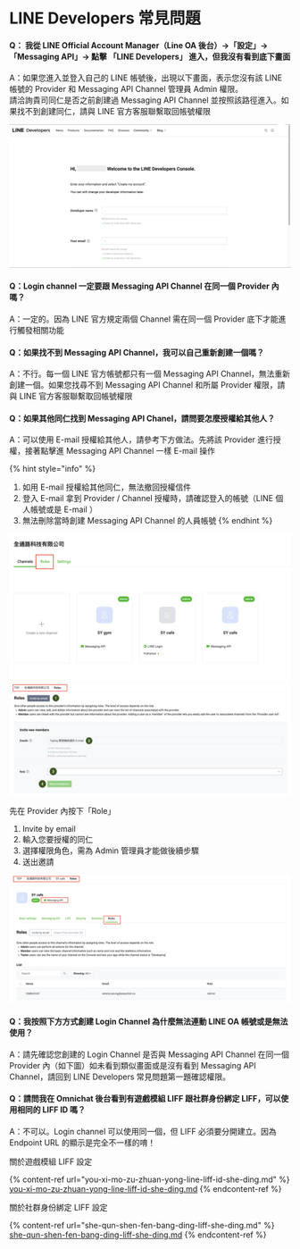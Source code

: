# LINE Developers 常見問題

#### Q： 我從  LINE Official Account Manager（Line OA 後台）->「設定」-> 「Messaging API」-> 點擊 「LINE Developers」 進入，但我沒有看到底下畫面

A：如果您進入並登入自己的 LINE 帳號後，出現以下畫面，表示您沒有該 LINE 帳號的 Provider 和 Messaging API Channel 管理員 Admin 權限。\
請洽詢貴司同仁是否之前創建過 Messaging API Channel 並按照該路徑進入。如果找不到創建同仁，請與 LINE 官方客服聯繫取回帳號權限

![](<../../../../.gitbook/assets/截圖 2022-03-31 下午12.45.24.png>)

#### Q：Login channel 一定要跟 Messaging API Channel 在同一個 Provider 內嗎？

A：一定的。因為 LINE 官方規定兩個 Channel 需在同一個 Provider 底下才能進行觸發相關功能

#### Q：如果找不到 Messaging API Channel，我可以自己重新創建一個嗎？

A：不行。每一個 LINE 官方帳號都只有一個 Messaging API Channel，無法重新創建一個。如果您找尋不到 Messaging API Channel 和所屬 Provider 權限，請與 LINE 官方客服聯繫取回帳號權限

#### Q：如果其他同仁找到 Messaging API Chanel，請問要怎麼授權給其他人？

A：可以使用 E-mail 授權給其他人，請參考下方做法。先將該 Provider 進行授權，接著點擊進 Messaging API Channel 一樣 E-mail 操作

{% hint style="info" %}
1. 如用 E-mail 授權給其他同仁，無法撤回授權信件
2. 登入 E-mail 拿到 Provider / Channel 授權時，請確認登入的帳號（LINE 個人帳號或是 E-mail ）
3. 無法刪除當時創建 Messaging API Channel 的人員帳號
{% endhint %}

![Provider 內按下「Role」](<../../../../.gitbook/assets/截圖 2022-03-31 下午2.45.02.png>) ![進到 Role 內按照以下步驟](<../../../../.gitbook/assets/截圖 2022-03-31 下午2.45.54.png>)

先在 Provider 內按下「Role」

1. Invite by email
2. 輸入您要授權的同仁
3. 選擇權限角色，需為 Admin 管理員才能做後續步驟
4. 送出邀請

![在 Messaging API Channel 內權限](<../../../../.gitbook/assets/截圖 2022-03-31 下午2.52.56.png>)

#### Q：我按照下方方式創建 Login Channel 為什麼無法連動 LINE OA 帳號或是無法使用？

A：請先確認您創建的 Login Channel 是否與 Messaging API Channel 在同一個 Provider 內（如下圖）如未看到類似畫面或是沒有看到 Messaging API Channel，請回到 LINE Developers 常見問題第一題確認權限。

#### Q：請問我在 Omnichat 後台看到有遊戲模組 LIFF 跟社群身份綁定 LIFF，可以使用相同的 LIFF ID 嗎？

A：不可以。Login channel 可以使用同一個，但 LIFF 必須要分開建立。因為 Endpoint URL 的顯示是完全不一樣的唷！

關於遊戲模組 LIFF 設定

{% content-ref url="you-xi-mo-zu-zhuan-yong-line-liff-id-she-ding.md" %}
[you-xi-mo-zu-zhuan-yong-line-liff-id-she-ding.md](you-xi-mo-zu-zhuan-yong-line-liff-id-she-ding.md)
{% endcontent-ref %}

關於社群身份綁定 LIFF 設定

{% content-ref url="she-qun-shen-fen-bang-ding-liff-she-ding.md" %}
[she-qun-shen-fen-bang-ding-liff-she-ding.md](she-qun-shen-fen-bang-ding-liff-she-ding.md)
{% endcontent-ref %}
